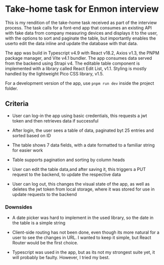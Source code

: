 # Take-home task for Enmon interview

This is my rendition of the take-home task received as part of the interview process. The task calls for a font-end app that consumes an existing API with fake data from company measuring devices and displays it to the user, with the options to sort and paginate the table, but importantly enables the userto edit the data inline and update the database with that data.

The app was build in Typescript v4.9 with React v18.2, Axios v1.3, the PNPM package manager, and Vite v4.1 bundler. The app consumes data served from the backend using Strapi v4. The editable table component is implemented with a library called React Edit List, v1.1. Styling is mostly handled by the lightweight Pico CSS library, v1.5.

For a development version of the app, use `pnpm run dev` inside the project folder.

## Criteria

- User can log-in the app using basic credentials, this requests a jwt token and then retrieves data if successful

- After login, the user sees a table of data, paginated byt 25 entries and sorted based on ID

- The table shows 7 data fields, with a date formatted to a familiar string for easier work

- Table supports pagination and sorting by column heads

- User can edit the table data,and after saving it, this triggers a PUT request to the backend, to update the respective data

- User can log out, this changes the visual state of the app, as well as deletes the jwt token from local storage, where it was stored for use in update requestx to the backend

### Downsides

- A date picker was hard to implement in the used library, so the date in the table is a simple string

- Client-side routing has not been done, even though its more natural for a user to see the changes in URL. I wanted to keep it simple, but React Router would be the first choice.

- Typescript was used in the app, but as its not my strongest suite yet, it will probably be faulty. However, I tried my best.
